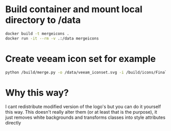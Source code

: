 # Build container and mount local directory to /data
```bash
docker build -t mergeicons .
docker run -it --rm -v .:/data mergeicons 
```

# Create veeam icon set for example
```bash
python /build/merge.py -o /data/veeam_iconset.svg -i /build/icons/Final/
```

# Why this way?
I cant redistribute modified version of the logo's but you can do it yourself this way. This doesn't really alter them (or at least that is the purpose), it just removes white backgrounds and transforms classes into style attributes directly
